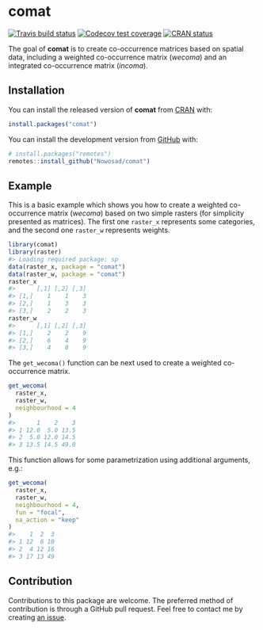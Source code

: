 
<!-- README.md is generated from README.Rmd. Please edit that file -->

# comat

<!-- badges: start -->

[![Travis build
status](https://travis-ci.org/Nowosad/comat.svg?branch=master)](https://travis-ci.org/Nowosad/comat)
[![Codecov test
coverage](https://codecov.io/gh/Nowosad/comat/branch/master/graph/badge.svg)](https://codecov.io/gh/Nowosad/comat?branch=master)
[![CRAN
status](https://www.r-pkg.org/badges/version/comat)](https://CRAN.R-project.org/package=comat)
<!-- badges: end -->

The goal of **comat** is to create co-occurrence matrices based on
spatial data, including a weighted co-occurrence matrix (*wecoma*) and
an integrated co-occurrence matrix (*incoma*).

## Installation

You can install the released version of **comat** from
[CRAN](https://CRAN.R-project.org) with:

``` r
install.packages("comat")
```

You can install the development version from
[GitHub](https://github.com/) with:

``` r
# install.packages("remotes")
remotes::install_github("Nowosad/comat")
```

## Example

This is a basic example which shows you how to create a weighted
co-occurrence matrix (*wecoma*) based on two simple rasters (for
simplicity presented as matrices). The first one `raster_x` represents
some categories, and the second one `raster_w` represents weights.

``` r
library(comat)
library(raster)
#> Loading required package: sp
data(raster_x, package = "comat")
data(raster_w, package = "comat")
raster_x
#>      [,1] [,2] [,3]
#> [1,]    1    1    3
#> [2,]    1    3    3
#> [3,]    2    2    3
raster_w
#>      [,1] [,2] [,3]
#> [1,]    2    2    9
#> [2,]    6    4    9
#> [3,]    4    8    9
```

The `get_wecoma()` function can be next used to create a weighted
co-occurrence matrix.

``` r
get_wecoma(
  raster_x,
  raster_w,
  neighbourhood = 4
)
#>      1    2    3
#> 1 12.0  5.0 13.5
#> 2  5.0 12.0 14.5
#> 3 13.5 14.5 49.0
```

This function allows for some parametrization using additional
arguments, e.g.:

``` r
get_wecoma(
  raster_x,
  raster_w,
  neighbourhood = 4,
  fun = "focal",
  na_action = "keep"
)
#>    1  2  3
#> 1 12  6 10
#> 2  4 12 16
#> 3 17 13 49
```

## Contribution

Contributions to this package are welcome. The preferred method of
contribution is through a GitHub pull request. Feel free to contact me
by creating [an issue](https://github.com/Nowosad/comat/issues).
